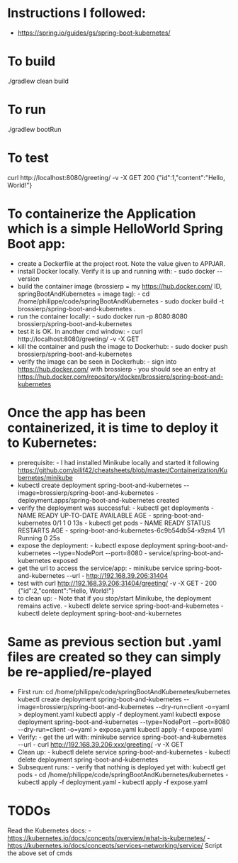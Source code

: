 # Instructions I followed:
- https://spring.io/guides/gs/spring-boot-kubernetes/


# To build
./gradlew clean build


# To run
./gradlew bootRun


# To test
curl http://localhost:8080/greeting/ -v -X GET
200 {"id":1,"content":"Hello, World!"}


# To containerize the Application which is a simple HelloWorld Spring Boot app:
- create a Dockerfile at the project root. Note the value given to APPJAR.
- install Docker locally. Verify it is up and running with: 
        - sudo docker --version
- build the container image (brossierp = my https://hub.docker.com/ ID, springBootAndKubernetes = image tag):
        - cd /home/philippe/code/springBootAndKubernetes
        - sudo docker build -t brossierp/spring-boot-and-kubernetes .
- run the container locally:
        - sudo docker run -p 8080:8080 brossierp/spring-boot-and-kubernetes     
- test it is OK. In another cmd window:
        - curl http://localhost:8080/greeting/ -v -X GET
- kill the container and push the image to Dockerhub:
        - sudo docker push brossierp/spring-boot-and-kubernetes
- verify the image can be seen in Dockerhub:
        - sign into https://hub.docker.com/ with brossierp
        - you should see an entry at https://hub.docker.com/repository/docker/brossierp/spring-boot-and-kubernetes
        
        
# Once the app has been containerized, it is time to deploy it to Kubernetes:
- prerequisite:
        - I had installed Minikube locally and started it following https://github.com/pilif42/cheatsheets/blob/master/Containerization/Kubernetes/minikube
- kubectl create deployment spring-boot-and-kubernetes --image=brossierp/spring-boot-and-kubernetes
        - deployment.apps/spring-boot-and-kubernetes created
- verify the deployment was successful:
        - kubectl get deployments
                - NAME                         READY   UP-TO-DATE   AVAILABLE   AGE
                - spring-boot-and-kubernetes   0/1     1            0           13s
        - kubectl get pods
                - NAME                                          READY   STATUS    RESTARTS   AGE
                - spring-boot-and-kubernetes-6c9b54db54-x9zn4   1/1     Running   0          25s
- expose the deployment:
        - kubectl expose deployment spring-boot-and-kubernetes --type=NodePort --port=8080
                - service/spring-boot-and-kubernetes exposed
- get the url to access the service/app:
        - minikube service spring-boot-and-kubernetes --url
                - http://192.168.39.206:31404
- test with curl http://192.168.39.206:31404/greeting/ -v -X GET
        - 200 {"id":2,"content":"Hello, World!"}
- to clean up:
        - Note that if you stop/start Minikube, the deployment remains active.
        - kubectl delete service spring-boot-and-kubernetes 
        - kubectl delete deployment spring-boot-and-kubernetes
        
        
# Same as previous section but .yaml files are created so they can simply be re-applied/re-played
- First run:
        cd /home/philippe/code/springBootAndKubernetes/kubernetes
        kubectl create deployment spring-boot-and-kubernetes --image=brossierp/spring-boot-and-kubernetes --dry-run=client -o=yaml > deployment.yaml
        kubectl apply -f deployment.yaml
        kubectl expose deployment spring-boot-and-kubernetes --type=NodePort --port=8080 --dry-run=client -o=yaml > expose.yaml
        kubectl apply -f expose.yaml
- Verify:
        - get the url with: minikube service spring-boot-and-kubernetes --url
        - curl http://192.168.39.206:xxx/greeting/ -v -X GET
- Clean up:
        - kubectl delete service spring-boot-and-kubernetes 
        - kubectl delete deployment spring-boot-and-kubernetes
- Subsequent runs:
        - verify that nothing is deployed yet with: kubectl get pods
        - cd /home/philippe/code/springBootAndKubernetes/kubernetes
        - kubectl apply -f deployment.yaml
        - kubectl apply -f expose.yaml
        
        
# TODOs
Read the Kubernetes docs:
      - https://kubernetes.io/docs/concepts/overview/what-is-kubernetes/
      - https://kubernetes.io/docs/concepts/services-networking/service/
Script the above set of cmds        
